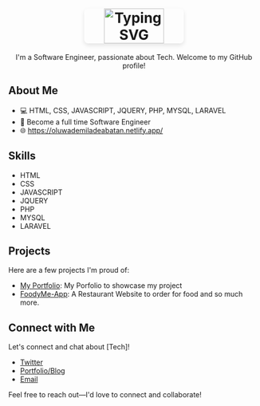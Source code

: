 <h1 align="center">
  <a href="https://github.com/Demilade362/oluwademilade-abatan">
    <img src="https://readme-typing-svg.demolab.com?font=Fira+Code&pause=1000&color=FFFFFF&background=FF494900&center=true&lines=Hi+I'm+Oluwademilade+Abatan!+👋;" alt="Typing SVG" style="width: 60%; max-width: 200px; height: 70px; object-fit: contain; border-radius: 8px; box-shadow: 0 4px 8px rgba(0, 0, 0, 0.1);"/>
  </a>
</h1>

<p align="center">I'm a Software Engineer, passionate about Tech. Welcome to my GitHub profile!</p>

## About Me

- 💻 HTML, CSS, JAVASCRIPT, JQUERY, PHP, MYSQL, LARAVEL
- 🎯 Become a full time Software Engineer
- 🌐 https://oluwademiladeabatan.netlify.app/

## Skills

- HTML
- CSS
- JAVASCRIPT
- JQUERY
- PHP
- MYSQL
- LARAVEL

## Projects

Here are a few projects I'm proud of:

- [My Portfolio](oluwademiladeabatan.netlify.app): My Porfolio to showcase my project
- [FoodyMe-App](https://github.com/Demilade362/FoodyMe-App): A Restaurant Website to order for food
  and so much more.

## Connect with Me

Let's connect and chat about [Tech]!

- [Twitter](https://twitter.com/demilade362)
- [Portfolio/Blog](oluwademiladeabatan.netlify.app)
- [Email](ademolademilade362@gmail.com)

Feel free to reach out—I'd love to connect and collaborate!
